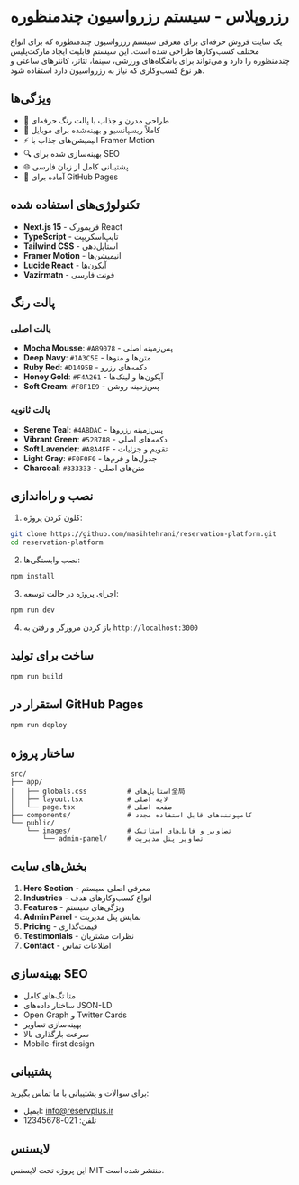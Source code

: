 # رزروپلاس - سیستم رزرواسیون چندمنظوره

یک سایت فروش حرفه‌ای برای معرفی سیستم رزرواسیون چندمنظوره که برای انواع مختلف کسب‌وکارها طراحی شده است. این سیستم قابلیت ایجاد مارکت‌پلیس چندمنظوره را دارد و می‌تواند برای باشگاه‌های ورزشی، سینما، تئاتر، کانترهای ساعتی و هر نوع کسب‌وکاری که نیاز به رزرواسیون دارد استفاده شود.

## ویژگی‌ها

- 🎨 طراحی مدرن و جذاب با پالت رنگ حرفه‌ای
- 📱 کاملاً ریسپانسیو و بهینه‌شده برای موبایل
- ⚡ انیمیشن‌های جذاب با Framer Motion
- 🔍 بهینه‌سازی شده برای SEO
- 🌐 پشتیبانی کامل از زبان فارسی
- 🚀 آماده برای GitHub Pages

## تکنولوژی‌های استفاده شده

- **Next.js 15** - فریمورک React
- **TypeScript** - تایپ‌اسکریپت
- **Tailwind CSS** - استایل‌دهی
- **Framer Motion** - انیمیشن‌ها
- **Lucide React** - آیکون‌ها
- **Vazirmatn** - فونت فارسی

## پالت رنگ

### پالت اصلی
- **Mocha Mousse**: `#A89078` - پس‌زمینه اصلی
- **Deep Navy**: `#1A3C5E` - متن‌ها و منوها
- **Ruby Red**: `#D1495B` - دکمه‌های رزرو
- **Honey Gold**: `#F4A261` - آیکون‌ها و لینک‌ها
- **Soft Cream**: `#F8F1E9` - پس‌زمینه روشن

### پالت ثانویه
- **Serene Teal**: `#4ABDAC` - پس‌زمینه رزروها
- **Vibrant Green**: `#52B788` - دکمه‌های اصلی
- **Soft Lavender**: `#A8A4FF` - تقویم و جزئیات
- **Light Gray**: `#F0F0F0` - جدول‌ها و فرم‌ها
- **Charcoal**: `#333333` - متن‌های اصلی

## نصب و راه‌اندازی

1. کلون کردن پروژه:
```bash
git clone https://github.com/masihtehrani/reservation-platform.git
cd reservation-platform
```

2. نصب وابستگی‌ها:
```bash
npm install
```

3. اجرای پروژه در حالت توسعه:
```bash
npm run dev
```

4. باز کردن مرورگر و رفتن به `http://localhost:3000`

## ساخت برای تولید

```bash
npm run build
```

## استقرار در GitHub Pages

```bash
npm run deploy
```

## ساختار پروژه

```
src/
├── app/
│   ├── globals.css          # استایل‌های全局
│   ├── layout.tsx           # لایه اصلی
│   └── page.tsx             # صفحه اصلی
├── components/              # کامپوننت‌های قابل استفاده مجدد
└── public/
    └── images/              # تصاویر و فایل‌های استاتیک
        └── admin-panel/     # تصاویر پنل مدیریت
```

## بخش‌های سایت

1. **Hero Section** - معرفی اصلی سیستم
2. **Industries** - انواع کسب‌وکارهای هدف
3. **Features** - ویژگی‌های سیستم
4. **Admin Panel** - نمایش پنل مدیریت
5. **Pricing** - قیمت‌گذاری
6. **Testimonials** - نظرات مشتریان
7. **Contact** - اطلاعات تماس

## بهینه‌سازی SEO

- متا تگ‌های کامل
- ساختار داده‌های JSON-LD
- Open Graph و Twitter Cards
- بهینه‌سازی تصاویر
- سرعت بارگذاری بالا
- Mobile-first design

## پشتیبانی

برای سوالات و پشتیبانی با ما تماس بگیرید:
- ایمیل: info@reservplus.ir
- تلفن: 021-12345678

## لایسنس

این پروژه تحت لایسنس MIT منتشر شده است.